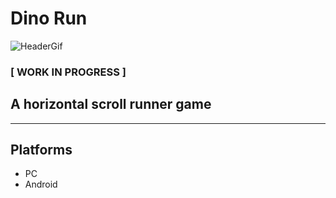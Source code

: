 # **Dino Run**

![HeaderGif](https://user-images.githubusercontent.com/48734867/152393007-860cab85-b6b4-4119-852e-f41d42612d8a.gif)

### **[ WORK IN PROGRESS ]**
## A horizontal scroll runner game
---

## Platforms
* PC
* Android